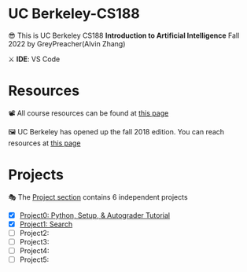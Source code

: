 # UC Berkeley-CS188
😎 This is UC Berkeley CS188 **Introduction to Artificial Intelligence** Fall 2022 by GreyPreacher(Alvin Zhang)

⚔ **IDE**: VS Code

# Resources
📽 All course resources can be found at [this page](https://inst.eecs.berkeley.edu/~cs188/fa22/)

🖼 UC Berkeley has opened up the fall 2018 edition. You can reach resources at [this page](https://inst.eecs.berkeley.edu/~cs188/fa18/index.html)  


# Projects
🎭 The [Project section](https://inst.eecs.berkeley.edu/~cs188/fa22/projects/) contains 6 independent projects 
- [x] [Project0: Python, Setup, & Autograder Tutorial](https://github.com/qqyyd/cs188/tree/main/tutorial)
- [x] [Project1: Search](https://github.com/qqyyd/cs188/tree/main/search) 
- [ ] Project2:
- [ ] Project3: 
- [ ] Project4: 
- [ ] Project5: 
